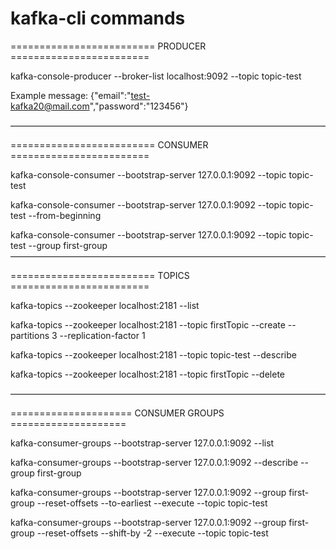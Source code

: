 # kafka-cli commands

========================= PRODUCER ========================

kafka-console-producer --broker-list localhost:9092 --topic topic-test

Example message: {"email":"test-kafka20@mail.com","password":"123456"}

————————————————————————————————————

========================= CONSUMER ========================

kafka-console-consumer --bootstrap-server 127.0.0.1:9092 --topic topic-test

kafka-console-consumer --bootstrap-server 127.0.0.1:9092 --topic topic-test --from-beginning

kafka-console-consumer --bootstrap-server 127.0.0.1:9092 --topic topic-test --group first-group
————————————————————————————————————

========================= TOPICS ========================

kafka-topics --zookeeper localhost:2181 --list

kafka-topics --zookeeper localhost:2181 --topic firstTopic --create --partitions 3 --replication-factor 1

kafka-topics --zookeeper localhost:2181 --topic topic-test --describe

kafka-topics --zookeeper localhost:2181 --topic firstTopic --delete

————————————————————————————————————

===================== CONSUMER GROUPS ====================

kafka-consumer-groups --bootstrap-server 127.0.0.1:9092 --list

kafka-consumer-groups --bootstrap-server 127.0.0.1:9092 --describe --group first-group

kafka-consumer-groups --bootstrap-server 127.0.0.1:9092 --group first-group --reset-offsets --to-earliest --execute --topic topic-test

kafka-consumer-groups --bootstrap-server 127.0.0.1:9092 --group first-group --reset-offsets --shift-by -2 --execute --topic topic-test
